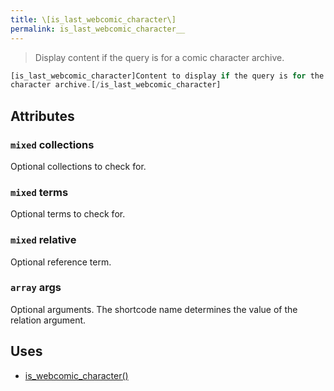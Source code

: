 ```yaml
---
title: \[is_last_webcomic_character\]
permalink: is_last_webcomic_character__
---
```


> Display content if the query is for a comic character archive.

```php
[is_last_webcomic_character]Content to display if the query is for the last comic
character archive.[/is_last_webcomic_character]
```

## Attributes

### `mixed` collections
Optional collections to check for.

### `mixed` terms
Optional terms to check for.

### `mixed` relative
Optional reference term.

### `array` args
Optional arguments. The shortcode name determines the
value of the relation argument.

## Uses
- [is_webcomic_character()](is_webcomic_character())
